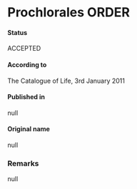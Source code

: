 # Prochlorales ORDER

#### Status
ACCEPTED

#### According to
The Catalogue of Life, 3rd January 2011

#### Published in
null

#### Original name
null

### Remarks
null